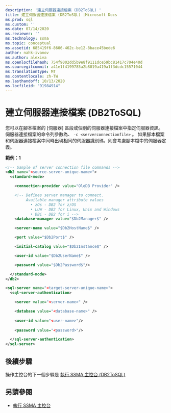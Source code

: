 ```yaml
---
description: '建立伺服器連接檔案 (DB2ToSQL) '
title: 建立伺服器連接檔案 (DB2ToSQL) |Microsoft Docs
ms.prod: sql
ms.custom: ''
ms.date: 07/14/2020
ms.reviewer: ''
ms.technology: ssma
ms.topic: conceptual
ms.assetid: 685419f6-8606-462c-be12-8bace45bede6
author: nahk-ivanov
ms.author: alexiva
ms.openlocfilehash: 754f9002dd5b9e8f9111dce59bc81417c704e40d
ms.sourcegitcommit: a41e1f4199785a2b8019a419a1f3dcdc15571044
ms.translationtype: MT
ms.contentlocale: zh-TW
ms.lasthandoff: 10/13/2020
ms.locfileid: "91984914"
---
```

# <a name="creating-the-server-connection-files-db2tosql"></a>建立伺服器連接檔案 (DB2ToSQL) 

您可以在腳本檔案的 [伺服器] 區段或個別的伺服器連接檔案中指定伺服器資訊。 伺服器連接檔案的命令列參數為、 `-c <serverconnectionfile>` 。 如果腳本檔案和伺服器連接檔案中同時出現相同的伺服器識別碼，則會考慮腳本檔中的伺服器定義。

**範例：1**

```xml
<!-- Sample of server connection file commands -->
<db2 name="<source-server-unique-name>">
  <standard-mode>

    <connection-provider value="OleDB Provider" />

    <!-- Defines server manager to connect.
         Available manager attribute values
           • zOs - DB2 for z/OS
           • LUW - DB2 for Linux, Unix and Windows
           • DBi - DB2 for i -->
    <database-manager value="$Db2Manager$" />

    <server-name value="$Db2HostName$" />

    <port value="$Db2Port$" />

    <initial-catalog value="$Db2Instance$" />

    <user-id value="$Db2UserName$" />

    <password value="$Db2Password$"/>

  </standard-mode>
</db2>
```

```xml
<sql-server name="<target-server-unique-name>">
  <sql-server-authentication>

    <server value="<server-name>" />

    <database value="<database-name>" />
  
    <user-id value="<user-name>"/>
  
    <password value="<password>"/>

  </sql-server-authentication>
</sql-server>
```

## <a name="next-step"></a>後續步驟

操作主控台的下一個步驟是 [執行 SSMA 主控台 &#40;DB2ToSQL&#41;](../../ssma/db2/executing-the-ssma-console-db2tosql.md)

## <a name="see-also"></a>另請參閱

- [執行 SSMA 主控台](./executing-the-ssma-console-db2tosql.md)